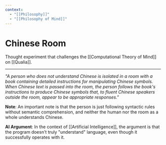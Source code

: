 ```yaml
---
context:
  - "[[Philosophy]]"
  - "[[Philosophy of Mind]]"
---
```


# Chinese Room

Thought experiment that challenges the [[Computational Theory of Mind]] on [[Qualia]].

---

_"A person who does not understand Chinese is isolated in a room with a book containing detailed instructions for manipulating Chinese symbols. When Chinese text is passed into the room, the person follows the book's instructions to produce Chinese symbols that, to fluent Chinese speakers outside the room, appear to be appropriate responses."_

**Note**: An important note is that the person is just following syntactic rules without semantic comprehension, and neither the human nor the room as a whole understands Chinese.

**AI Argument**: In the context of [[Artificial Intelligence]], the argument is that the program doesn't truly "understand" language, even though it successfully operates with it.
